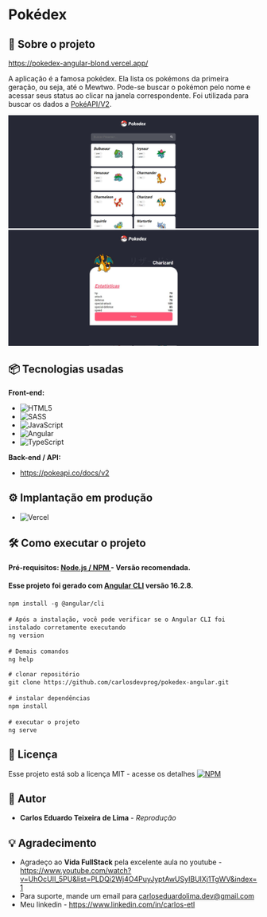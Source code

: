 # Pokédex 

## 🚀 Sobre o projeto

https://pokedex-angular-blond.vercel.app/

A aplicação é a famosa pokédex. Ela lista os pokémons da primeira geração, ou seja, até o Mewtwo. Pode-se buscar o pokémon pelo nome e acessar seus status ao clicar na janela correspondente. Foi utilizada para buscar os dados a [PokéAPI/V2](https://pokeapi.co/docs/v2).

![](https://github.com/carlosdevprog/urls-de-imagens/blob/master/assets/pokedex-angular/Screenshot_1.png?raw=true)
![](https://github.com/carlosdevprog/urls-de-imagens/blob/master/assets/pokedex-angular/Screenshot_2.jpg?raw=true)


## 📦 Tecnologias usadas

**Front-end:**
* ![HTML5](https://img.shields.io/badge/html5-%23E34F26.svg?style=for-the-badge&logo=html5&logoColor=white)
* ![SASS](https://img.shields.io/badge/SASS-hotpink.svg?style=for-the-badge&logo=SASS&logoColor=white)
* ![JavaScript](https://img.shields.io/badge/javascript-%23323330.svg?style=for-the-badge&logo=javascript&logoColor=%23F7DF1E)
* ![Angular](https://img.shields.io/badge/angular-%23DD0031.svg?style=for-the-badge&logo=angular&logoColor=white)
* ![TypeScript](https://img.shields.io/badge/typescript-%23007ACC.svg?style=for-the-badge&logo=typescript&logoColor=white)

**Back-end / API:**
* https://pokeapi.co/docs/v2

## ⚙️ Implantação em produção
* ![Vercel](https://img.shields.io/badge/vercel-%23000000.svg?style=for-the-badge&logo=vercel&logoColor=white)

## 🛠️ Como executar o projeto
#### Pré-requisitos: [Node.js / NPM ](https://nodejs.org/en) - Versão recomendada.

#### Esse projeto foi gerado com [Angular CLI](https://github.com/angular/angular-cli) versão 16.2.8.
```
npm install -g @angular/cli

# Após a instalação, você pode verificar se o Angular CLI foi instalado corretamente executando
ng version

# Demais comandos
ng help
```

```
# clonar repositório
git clone https://github.com/carlosdevprog/pokedex-angular.git

# instalar dependências
npm install

# executar o projeto
ng serve
```

## 📄 Licença

Esse projeto está sob a licença MIT - acesse os detalhes [![NPM](https://img.shields.io/npm/l/react)](https://github.com/carlosdevprog/pokedex-angular/blob/master/LICENSE)

## 👷 Autor

* **Carlos Eduardo Teixeira de Lima** - *Reprodução*

## 💡 Agradecimento

* Agradeço ao **Vida FullStack** pela excelente aula no youtube - https://www.youtube.com/watch?v=UhOcUII_5PU&list=PLDQi2Wj4O4PuyJyptAwUSyIBUlXj1TgWV&index=1
* Para suporte, mande um email para carloseduardolima.dev@gmail.com
* Meu linkedin - https://www.linkedin.com/in/carlos-etl
